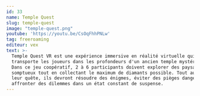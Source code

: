 ```yaml
---
id: 33
name: Temple Quest
slug: temple-quest
image: "temple-quest.png"
youtube: 'https://youtu.be/CsOqFhhPNLw'
tag: freeroaming
editeur: vex
text: >-
  Temple Quest VR est une expérience immersive en réalité virtuelle qui
  transporte les joueurs dans les profondeurs d'un ancien temple mystérieux.
  Dans ce jeu coopératif, 2 à 6 participants doivent explorer des paysages
  somptueux tout en collectant le maximum de diamants possible. Tout au long de
  leur quête, ils devront résoudre des énigmes, éviter des pièges dangereux et
  affronter des dilemmes dans un état constant de suspense.
---
```


